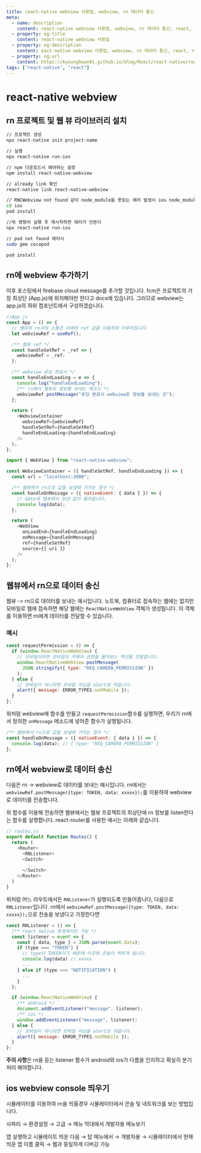 ```yaml
---
title: react-native webview 사용법, webview, rn 데이터 통신
meta:
  - name: description
    content: react-native webview 사용법, webview, rn 데이터 통신, react, redux, ios, android, safari, chrome, google, apple
  - property: og:title
    content: react-native webview 사용법
  - property: og:description
    content: eact-native webview 사용법, webview, rn 데이터 통신, react, redux, ios, android, safari, chrome, google, apple
  - property: og:url
    content: https://kyounghwan01.github.io/blog/React/react-native/react-native-webview/
tags: ["react-native", "react"]
---
```


# react-native webview

## rn 프로젝트 및 웹 뷰 라이브러리 설치

```sh
// 프로젝트 생성
npx react-native init project-name

// 실행
npx react-native run-ios

// npm 다운로드시 해야하는 설정
npm install react-native-webview

// already link 확인
react-native link react-native-webview

// RNCWebview not found 같이 node_module을 못읽는 에러 발생시 ios node_module 설치 안했기 때문
cd ios
pod install

//위 명령어 실행 후 재시작하면 에러가 안뜬다
npx react-native run-ios

// pod not found 에러시
sudo gem cocopod

pod install
```

## rn에 webview 추가하기

이후 포스팅에서 firebase cloud message를 추가할 것입니다.
fcm은 프로젝트의 가장 최상단 (App.js)에 위치해야만 한다고 docs에 있습니다.
그러므로 webview는 app.js의 하위 컴포넌트에서 구성하겠습니다.

```js
//App.js
const App = () => {
  // 웹뷰와 rn과의 소통은 아래의 ref 값을 이용하여 이루어집니다.
  let webviewRef = useRef();

  /** 웹뷰 ref */
  const handleSetRef = _ref => {
    webviewRef = _ref;
  };

  /** webview 로딩 완료시 */
  const handleEndLoading = e => {
    console.log("handleEndLoading");
    /** rn에서 웹뷰로 정보를 보내는 메소드 */
    webviewRef.postMessage("로딩 완료시 webview로 정보를 보내는 곳");
  };

  return (
    <WebviewContainer
      webviewRef={webviewRef}
      handleSetRef={handleSetRef}
      handleEndLoading={handleEndLoading}
    />
  );
};
```

```js
import { WebView } from "react-native-webview";

const WebviewContainer = ({ handleSetRef, handleEndLoading }) => {
  const url = "localhost:3000";

  /** 웹뷰에서 rn으로 값을 보낼때 거치는 함수 */
  const handleOnMessage = ({ nativeEvent: { data } }) => {
    // data에 웹뷰에서 보낸 값이 들어옵니다.
    console.log(data);
  };

  return (
    <WebView
      onLoadEnd={handleEndLoading}
      onMessage={handleOnMessage}
      ref={handleSetRef}
      source={{ uri }}
    />
  );
};
```

## 웹뷰에서 rn으로 데이터 송신

웹뷰 -> rn으로 데이터를 보내는 예시입니다.
노트북, 컴퓨터로 접속하는 웹에는 없지만 모바일로 웹에 접속하면 해당 웹에는 `ReactNativeWebView` 객체가 생성됩니다.
이 객체를 이용하면 rn에게 데이터를 전달할 수 있습니다.

### 예시

```js
const requestPermission = () => {
  if (window.ReactNativeWebView) {
    // 모바일이라면 모바일의 카메라 권한을 물어보는 액션을 전달합니다.
    window.ReactNativeWebView.postMessage(
      JSON.stringify({ type: "REQ_CAMERA_PERMISSION" })
    );
  } else {
    // 모바일이 아니라면 모바일 아님을 alert로 띄웁니다.
    alert({ message: ERROR_TYPES.notMobile });
  }
};
```

위처럼 webview에 함수를 만들고 `requestPermission`함수를 실행하면, 우리가 rn에서 정의한 `onMessage` 메소드에 넣어준 함수가 실행됩니다.

```js
/** 웹뷰에서 rn으로 값을 보낼때 거치는 함수 */
const handleOnMessage = ({ nativeEvent: { data } }) => {
  console.log(data); // { type: "REQ_CAMERA_PERMISSION" }
};
```

## rn에서 webview로 데이터 송신

다음은 rn -> webview로 데이터를 보내는 예시입니다.
rn에서는 `webviewRef.postMessage({type: TOKEN, data: xxxxx});`를 이용하여 webview로 데이터를 전송합니다.

위 함수를 이용해 전송하면 웹뷰에서는 웹뷰 프로젝트의 최상단에 rn 정보를 listen한다는 함수를 실행합니다.
react-router를 사용한 예시는 아래와 같습니다.

```js
// routes.js
export default function Routes() {
  return (
    <Router>
      <RNListener>
      <Switch>
        ...
      </Switch>
    </Router>
  )
}
```

위처럼 어느 라우트에서든 `RNListener`가 실행되도록 만들어줍니다,
다음으로 `RNListener`입니다.
rn에서 `webviewRef.postMessage({type: TOKEN, data: xxxxx});`으로 전송을 보냈다고 가정한다면

```jsx
const RNListener = () => {
  /** react native 환경에서만 가능 */
  const listener = event => {
    const { data, type } = JSON.parse(event.data);
    if (type === "TOKEN") {
      // type이 TOKEN이기 때문에 이곳에 콘솔이 찍히게 됩니다.
      console.log(data) // xxxxx
      ...
    } else if (type === "NOTIFICATION") {
      ...
    }
  };

  if (window.ReactNativeWebView) {
    /** android */
    document.addEventListener("message", listener);
    /** ios */
    window.addEventListener("message", listener);
  } else {
    // 모바일이 아니라면 모바일 아님을 alert로 띄웁니다.
    alert({ message: ERROR_TYPES.notMobile });
  }
};
```

**주의 사항**은 rn을 듣는 listener 함수가 android와 ios가 다름을 인지하고 확실히 분기처리 해야합니다.

## ios webview console 띄우기

시뮬레이터를 이용하여 rn을 띄울경우 시뮬레이터에서 콘솔 및 네트워크를 보는 방법입니다.

사파리 → 환경설정 → 고급 → 메뉴 막대에서 개발자용 메뉴보기

앱 실행하고 시뮬레이트 띄운 다음 → 탑 메뉴에서 → 개발자용 → 시뮬레이터에서 현재 띄운 앱 이름 클릭 → 웹과 동일하게 디버깅 가능

<TagLinks />

<Disqus />
